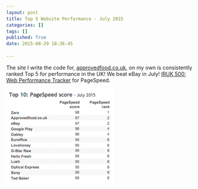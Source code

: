 ```yaml
---
layout: post
title: Top 5 Website Performance - July 2015
categories: []
tags: []
published: True
date: 2015-08-29 18:36:45

---
```


The site I write the code for, [approvedfood.co.uk](approvedfood.co.uk), on my own is consistently ranked Top 5 for performance in the UK! We beat eBay in July! [IRUK 500: Web Performance Tracker](http://internetretailing.net/iruk-500-web-performance-tracker/) for PageSpeed.

![July 2015](/assets/pagespeed-july2015.png "July 2015")

